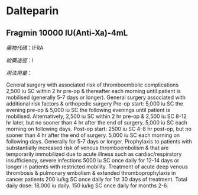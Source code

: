 # Dalteparin

## Fragmin 10000 IU(Anti-Xa)-4mL

*藥物代碼*：IFRA

*給藥途徑*：I

*用法用量*：

General surgery with associated risk of thromboembolic complications 2,500 iu SC within 2 hr pre-op & thereafter each morning until patient is mobilised (generally 5-7 days or longer). General surgery associated with additional risk factors & orthopedic surgery Pre-op start: 5,000 iu SC the evening pre-op & 5,000 iu SC the following evenings until patient is mobilised. Alternatively, 2,500 iu SC within 2 hr pre-op & 2,500 iu SC 8-12 hr later, but no sooner than 4 hr after the end of surgery. 5,000 iu SC each morning on following days. Post-op start: 2500 iu SC 4-8 hr post-op, but no sooner than 4 hr after the end of surgery. 5,000 iu SC each morning on following days. Generally for 5-7 days or longer. Prophylaxis to patients with substantially increased risk of venous thromboembolism & that are temporarily immobilized due to acute illness such as cardiac/respiratory insufficiency, severe infections 5000 iu SC once daily for 12-14 days or longer in patients with restricted mobility. Treatment of acute deep venous thrombosis & pulmonary embolism & extended thromboprophylaxis in cancer patients 200 iu/kg SC once daily for 1st 30 days of treatment. Total daily dose: 18,000 iu daily. 150 iu/kg SC once daily for months 2-6.


